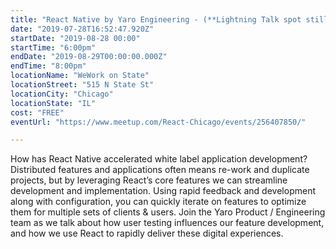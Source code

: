```yaml
---
title: "React Native by Yaro Engineering - (**Lightning Talk spot still available)"
date: "2019-07-28T16:52:47.920Z"
startDate: "2019-08-28 00:00"
startTime: "6:00pm"
endDate: "2019-08-29T00:00:00.000Z"
endTime: "8:00pm"
locationName: "WeWork on State"
locationStreet: "515 N State St"
locationCity: "Chicago"
locationState: "IL"
cost: "FREE"
eventUrl: "https://www.meetup.com/React-Chicago/events/256407850/"

---
```


How has React Native accelerated white label application development? Distributed features and applications often means re-work and duplicate projects, but by leveraging React’s core features we can streamline development and implementation. Using rapid feedback and development along with configuration, you can quickly iterate on features to optimize them for multiple sets of clients & users. Join the Yaro Product / Engineering team as we talk about how user testing influences our feature development, and how we use React to rapidly deliver these digital experiences.

